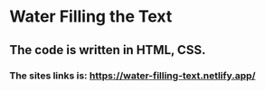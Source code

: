 # Water Filling the Text
## The code is written in HTML, CSS.

### The sites links is: https://water-filling-text.netlify.app/
